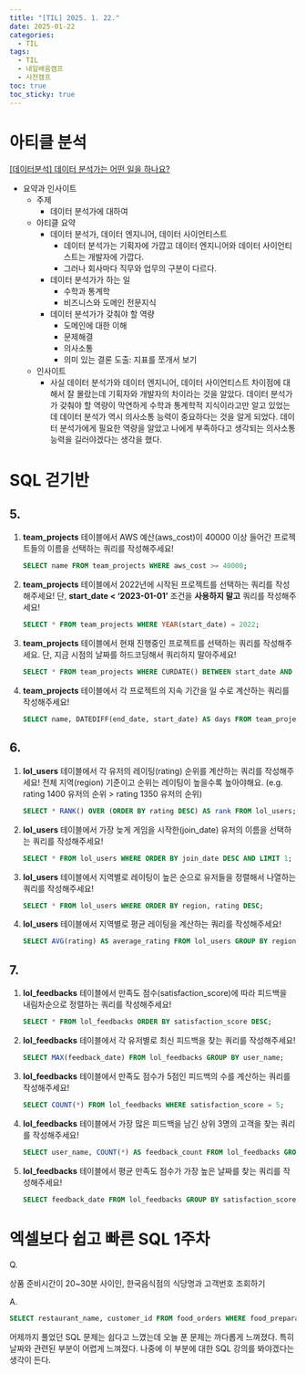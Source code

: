 ```yaml
---
title: "[TIL] 2025. 1. 22."
date: 2025-01-22
categories:
  - TIL
tags:
  - TIL
  - 내일배움캠프
  - 사전캠프
toc: true
toc_sticky: true
---
```

# 아티클 분석

[[데이터분석] 데이터 분석가는 어떤 일을 하나요?](https://medium.com/modulabs/%EC%BD%98%ED%85%90%EC%B8%A0-%ED%81%AC%EB%A6%AC%EC%97%90%EC%9D%B4%ED%84%B0-%EC%86%8C%EA%B0%9C-b2455d77c6d0)

- 요약과 인사이트
    - 주제
	    - 데이터 분석가에 대하여
	- 아티클 요약
		- 데이터 분석가, 데이터 엔지니어, 데이터 사이언티스트
			- 데이터 분석가는 기획자에 가깝고 데이터 엔지니어와 데이터 사이언티스트는 개발자에 가깝다.
	        - 그러나 회사마다 직무와 업무의 구분이 다르다.
	    - 데이터 분석가가 하는 일
	        - 수학과 통계학
	        - 비즈니스와 도메인 전문지식
	    - 데이터 분석가가 갖춰야 할 역량
	        - 도메인에 대한 이해
	        - 문제해결
	        - 의사소통
	        - 의미 있는 결론 도출: 지표를 쪼개서 보기
    - 인사이트
	    - 사실 데이터 분석가와 데이터 엔지니어, 데이터 사이언티스트 차이점에 대해서 잘 몰랐는데 기획자와 개발자의 차이라는 것을 알았다. 데이터 분석가가 갖춰야 할 역량이 막연하게 수학과 통계학적 지식이라고만 알고 있었는데 데이터 분석가 역시 의사소통 능력이 중요하다는 것을 알게 되었다. 데이터 분석가에게 필요한 역량을 알았고 나에게 부족하다고 생각되는 의사소통 능력을 길러야겠다는 생각을 했다.
    

# SQL 걷기반

## 5.

1. **team_projects** 테이블에서 AWS 예산(aws_cost)이 40000 이상 들어간 프로젝트들의 이름을 선택하는 쿼리를 작성해주세요!
    
    ```sql
    SELECT name FROM team_projects WHERE aws_cost >= 40000; 
    ```
    
2. **team_projects** 테이블에서 2022년에 시작된 프로젝트를 선택하는 쿼리를 작성해주세요! 단, **start_date < ‘2023-01-01’** 조건을 **사용하지 말고** 쿼리를 작성해주세요!
    
    ```sql
    SELECT * FROM team_projects WHERE YEAR(start_date) = 2022;
    ```
    
3. **team_projects** 테이블에서 현재 진행중인 프로젝트를 선택하는 쿼리를 작성해주세요. 단, 지금 시점의 날짜를 하드코딩해서 쿼리하지 말아주세요!
    
    ```sql
    SELECT * FROM team_projects WHERE CURDATE() BETWEEN start_date AND end_date;
    ```
    
4. **team_projects** 테이블에서 각 프로젝트의 지속 기간을 일 수로 계산하는 쿼리를 작성해주세요!
    
    ```sql
    SELECT name, DATEDIFF(end_date, start_date) AS days FROM team_projects; 
    ```
    

## 6.

1. **lol_users** 테이블에서 각 유저의 레이팅(rating) 순위를 계산하는 쿼리를 작성해주세요! 전체 지역(region) 기준이고 순위는 레이팅이 높을수록 높아야해요. (e.g. rating 1400 유저의 순위 > rating 1350 유저의 순위)
    
    ```sql
    SELECT * RANK() OVER (ORDER BY rating DESC) AS rank FROM lol_users;
    ```
    
2. **lol_users** 테이블에서 가장 늦게 게임을 시작한(join_date) 유저의 이름을 선택하는 쿼리를 작성해주세요!
    
    ```sql
    SELECT * FROM lol_users WHERE ORDER BY join_date DESC AND LIMIT 1;
    ```
    
3. **lol_users** 테이블에서 지역별로 레이팅이 높은 순으로 유저들을 정렬해서 나열하는 쿼리를 작성해주세요!
    
    ```sql
    SELECT * FROM lol_users WHERE ORDER BY region, rating DESC;
    ```
    
4. **lol_users** 테이블에서 지역별로 평균 레이팅을 계산하는 쿼리를 작성해주세요!
    
    ```sql
    SELECT AVG(rating) AS average_rating FROM lol_users GROUP BY region;
    ```
    

## 7.

1. **lol_feedbacks** 테이블에서 만족도 점수(satisfaction_score)에 따라 피드백을 내림차순으로 정렬하는 쿼리를 작성해주세요!
    
    ```sql
    SELECT * FROM lol_feedbacks ORDER BY satisfaction_score DESC;
    ```
    
2. **lol_feedbacks** 테이블에서 각 유저별로 최신 피드백을 찾는 쿼리를 작성해주세요!
    
    ```sql
    SELECT MAX(feedback_date) FROM lol_feedbacks GROUP BY user_name; 
    ```
    
3. **lol_feedbacks** 테이블에서 만족도 점수가 5점인 피드백의 수를 계산하는 쿼리를 작성해주세요!
    
    ```sql
    SELECT COUNT(*) FROM lol_feedbacks WHERE satisfaction_score = 5;
    ```
    
4. **lol_feedbacks** 테이블에서 가장 많은 피드백을 남긴 상위 3명의 고객을 찾는 쿼리를 작성해주세요!
    
    ```sql
    SELECT user_name, COUNT(*) AS feedback_count FROM lol_feedbacks GROUP BY user_name ORDER BY feedback_count DESC LIMIT 3; 
    ```
    
5. **lol_feedbacks** 테이블에서 평균 만족도 점수가 가장 높은 날짜를 찾는 쿼리를 작성해주세요!
    
    ```sql
    SELECT feedback_date FROM lol_feedbacks GROUP BY satisfaction_score ORDER BY AVG(satisfaction_score) DESC LIMIT 1;
    ```
    

# 엑셀보다 쉽고 빠른 SQL 1주차

Q.

상품 준비시간이 20~30분 사이인, 한국음식점의 식당명과 고객번호 조회하기

A.

```sql
SELECT restaurant_name, customer_id FROM food_orders WHERE food_preparation_time BETWEEN 20 AND 30 AND cuisine_type = 'Korean'; 
```

어제까지 풀었던 SQL 문제는 쉽다고 느꼈는데 오늘 푼 문제는 까다롭게 느껴졌다. 특히 날짜와 관련된 부분이 어렵게 느껴졌다. 나중에 이 부분에 대한 SQL 강의를 봐야겠다는 생각이 든다.